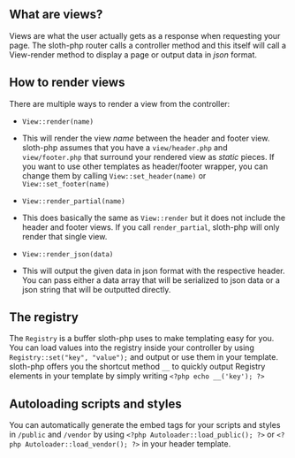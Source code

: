 ## What are views?
Views are what the user actually gets as a response when requesting your page. The sloth-php router calls a controller method and this itself will call a View-render method to display a page or output data in *json* format.


## How to render views
There are multiple ways to render a view from the controller:  
- `View::render(name)`
 - This will render the view *name* between the header and footer view. sloth-php assumes that you have a `view/header.php` and `view/footer.php` that surround your rendered view as *static* pieces. If you want to use other templates as header/footer wrapper, you can change them by calling `View::set_header(name)` or `View::set_footer(name)`

- `View::render_partial(name)`
 - This does basically the same as `View::render` but it does not include the header and footer views. If you call `render_partial`, sloth-php will only render that single view.

- `View::render_json(data)`
 - This will output the given data in json format with the respective header. You can pass either a data array that will be serialized to json data or a json string that will be outputted directly.


## The registry
The `Registry` is a buffer sloth-php uses to make templating easy for you. You can load values into the registry inside your controller by using `Registry::set("key", "value");` and output or use them in your template. sloth-php offers you the shortcut method `__` to quickly output Registry elements in your template by simply writing `<?php echo __('key'); ?>`

## Autoloading scripts and styles
You can automatically generate the embed tags for your scripts and styles in `/public` and `/vendor` by using `<?php Autoloader::load_public(); ?>` or `<?php Autoloader::load_vendor(); ?>` in your header template.